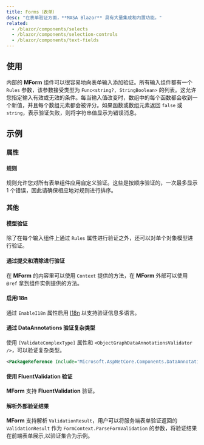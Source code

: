 ```yaml
---
title: Forms（表单）
desc: "在表单验证方面，**MASA Blazor** 具有大量集成和内置功能。"
related:
  - /blazor/components/selects
  - /blazor/components/selection-controls
  - /blazor/components/text-fields
---
```


## 使用

内部的 **MForm** 组件可以很容易地向表单输入添加验证。所有输入组件都有一个 `Rules` 参数，该参数接受类型为 `Func<string?, StringBoolean>` 的列表。这允许您指定输入有效或无效的条件。每当输入值改变时，数组中的每个函数都会收到一个新值，并且每个数组元素都会被评分。如果函数或数组元素返回 `false` 或 `string`，表示验证失败，则将字符串值显示为错误消息。

<masa-example file="Examples.components.forms.Usage"></masa-example>

## 示例

### 属性

#### 规则

规则允许您对所有表单组件应用自定义验证。这些是按顺序验证的，一次最多显示 1 个错误，因此请确保相应地对规则进行排序。

<masa-example file="Examples.components.forms.Rules"></masa-example>

### 其他

#### 模型验证

除了在每个输入组件上通过 `Rules` 属性进行验证之外，还可以对单个对象模型进行验证。

<masa-example file="Examples.components.forms.Validation"></masa-example>

#### 通过提交和清除进行验证

在 **MForm** 的内容里可以使用 `Context` 提供的方法，在 **MForm** 外部可以使用 `@ref` 拿到组件实例提供的方法。

<masa-example file="Examples.components.forms.ValidationWithSubmitAndClear"></masa-example>

#### 启用I18n

通过 `EnableI18n` 属性启用 [I18n](/blazor/features/internationalization) 以支持验证信息多语言。

<masa-example file="Examples.components.forms.EnableI18n"></masa-example>

#### 通过 DataAnnotations 验证复杂类型

使用 `[ValidateComplexType]` 属性和 `<ObjectGraphDataAnnotationsValidator />`，可以验证复杂类型。

```xml Project.csproj
<PackageReference Include="Microsoft.AspNetCore.Components.DataAnnotations.Validation" Version="3.2.0-rc1.20223.4" />
```

<masa-example file="Examples.components.forms.ValidateComplexType"></masa-example>

#### 使用 FluentValidation 验证

**MForm** 支持 **FluentValidation** 验证。

<app-alert type="warning" content="验证器需要注册，详情请查看 [FluentValidation Dependency Injection](https://docs.fluentvalidation.net/en/latest/di.html)。"></app-alert>

<masa-example file="Examples.components.forms.ValidateWithFluentValidation"></masa-example>

#### 解析外部验证结果

**MForm** 支持解析 `ValidationResult`，用户可以将服务端表单验证返回的 `ValidationResult` 作为 `FormContext.ParseFormValidation` 的参数，将验证结果在前端表单展示,以验证集合为示例。

<masa-example file="Examples.components.forms.ParseFormValidation"></masa-example>
